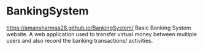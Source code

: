 # BankingSystem

https://amansharmaa28.github.io/BankingSystem/
Basic Banking System website. A web application used to transfer virtual money between multiple users and also record the banking transactions/ activities.

